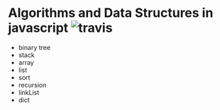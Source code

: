# Algorithms and Data Structures in javascript ![travis](https://travis-ci.org/Le-Fu/Algorithms-and-Data-Structures.svg?branch=master)
* binary tree
* stack
* array
* list
* sort
* recursion
* linkList
* dict

